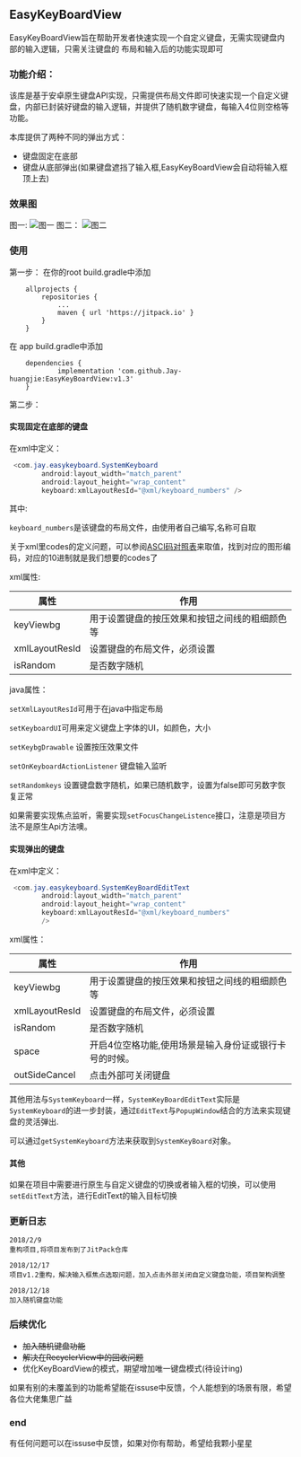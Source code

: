 ## EasyKeyBoardView
EasyKeyBoardView旨在帮助开发者快速实现一个自定义键盘，无需实现键盘内部的输入逻辑，只需关注键盘的
布局和输入后的功能实现即可
### 功能介绍：
该库是基于安卓原生键盘API实现，只需提供布局文件即可快速实现一个自定义键盘，内部已封装好键盘的输入逻辑，并提供了随机数字键盘，每输入4位则空格等功能。

本库提供了两种不同的弹出方式：

* 键盘固定在底部
* 键盘从底部弹出(如果键盘遮挡了输入框,EasyKeyBoardView会自动将输入框顶上去)

### 效果图
图一:
![图一](http://p2p0lrpx1.bkt.clouddn.com/k1.gif-gif)
图二：
![图二](http://p2p0lrpx1.bkt.clouddn.com/k2.gif-gif)

### 使用
第一步：
在你的root build.gradle中添加
```
	allprojects {
		repositories {
			...
			maven { url 'https://jitpack.io' }
		}
	}
```

在 app build.gradle中添加
```
	dependencies {
	        implementation 'com.github.Jay-huangjie:EasyKeyBoardView:v1.3'
	}
```

第二步：
#### 实现固定在底部的键盘
在xml中定义：
```java
 <com.jay.easykeyboard.SystemKeyboard
        android:layout_width="match_parent"
        android:layout_height="wrap_content"
        keyboard:xmlLayoutResId="@xml/keyboard_numbers" />
```
其中:

`keyboard_numbers`是该键盘的布局文件，由使用者自己编写,名称可自取

关于xml里codes的定义问题，可以参阅[ASCI码对照表](http://ascii.911cha.com/)来取值，找到对应的图形编码，对应的10进制就是我们想要的codes了

xml属性:

|属性|作用|
|----|----|
|keyViewbg|用于设置键盘的按压效果和按钮之间线的粗细颜色等
|xmlLayoutResId| 设置键盘的布局文件，必须设置
|isRandom|是否数字随机

java属性：

`setXmlLayoutResId`可用于在java中指定布局

`setKeyboardUI`可用来定义键盘上字体的UI，如颜色，大小

`setKeybgDrawable` 设置按压效果文件

`setOnKeyboardActionListener` 键盘输入监听

`setRandomkeys` 设置键盘数字随机，如果已随机数字，设置为false即可另数字恢复正常

如果需要实现焦点监听，需要实现`setFocusChangeListence`接口，注意是项目方法不是原生Api方法噢。

#### 实现弹出的键盘
在xml中定义：
```java
 <com.jay.easykeyboard.SystemKeyBoardEditText
        android:layout_width="match_parent"
        android:layout_height="wrap_content"
        keyboard:xmlLayoutResId="@xml/keyboard_numbers"
        />
```
xml属性：

|属性|作用|
|----|----|
|keyViewbg|用于设置键盘的按压效果和按钮之间线的粗细颜色等
|xmlLayoutResId| 设置键盘的布局文件，必须设置
|isRandom|是否数字随机
|space|开启4位空格功能,使用场景是输入身份证或银行卡号的时候。
|outSideCancel|点击外部可关闭键盘

其他用法与`SystemKeyboard`一样，`SystemKeyBoardEditText`实际是`SystemKeyboard`的进一步封装，通过`EditText`与`PopupWindow`结合的方法来实现键盘的灵活弹出.

可以通过`getSystemKeyboard`方法来获取到`SystemKeyBoard`对象。

#### 其他
如果在项目中需要进行原生与自定义键盘的切换或者输入框的切换，可以使用`setEditText`方法，进行EditText的输入目标切换

### 更新日志
```
2018/2/9
重构项目,将项目发布到了JitPack仓库

2018/12/17
项目v1.2重构，解决输入框焦点选取问题，加入点击外部关闭自定义键盘功能，项目架构调整

2018/12/18
加入随机键盘功能
```

### 后续优化
* ~~加入随机键盘功能~~
* ~~解决在RecyclerView中的回收问题~~
* 优化KeyBoardView的模式，期望增加唯一键盘模式(待设计ing)

如果有别的未覆盖到的功能希望能在issuse中反馈，个人能想到的场景有限，希望各位大佬集思广益

### end
有任何问题可以在issuse中反馈，如果对你有帮助，希望给我颗小星星


